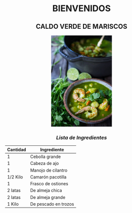 <div align="center">

# BIENVENIDOS


## **CALDO VERDE DE MARISCOS**
<p align="center">


<img src="Imagenes/sopa verde mariscos.jpg" width="200">


</p>

### *Lista de Ingredientes*

<div align="center">


| Cantidad | Ingrediente          |
|----------|--------------------  |
| 1        | Cebolla grande       |
| 1        | Cabeza de ajo        |
| 1        | Manojo de cilantro   |
| 1/2 Kilo | Camarón pacotilla    |
| 1        | Frasco de ostiones   |
| 2 latas  | De almeja chica      |
| 2 latas  | De almeja grande     |
| 1 Kilo   | De pescado en trozos |

</div>
